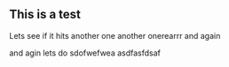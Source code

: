 ## This is a test


Lets see if it hits
another one
another onerearrr
and again


and agin
lets do sdofwefwea
asdfasfdsaf
